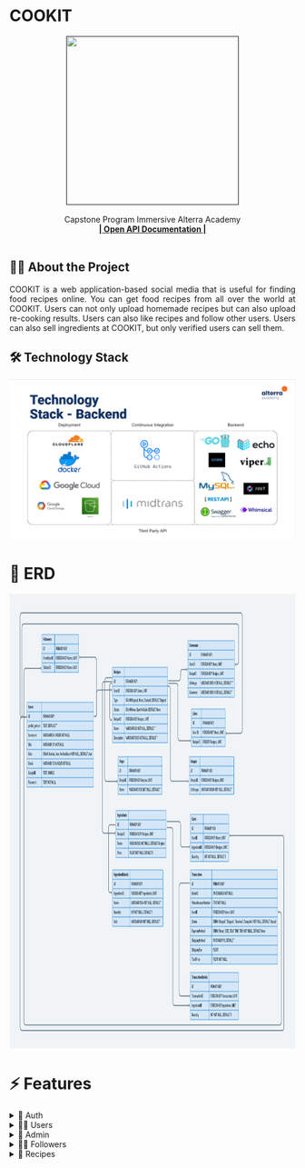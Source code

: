 # COOKIT

<div align="center">
  <a href="">
    <img src="" width="304" height="297">
  </a>

  <p align="center">
    Capstone Program Immersive Alterra Academy
    <br />
    <a href="https://app.swaggerhub.com/apis-docs/STARCON10_1/ALTA-Cookit-BE/1.0"><strong>| Open API Documentation |</strong></a>
    <br />
    <br />
  </p>
</div>

## 🧑‍💻 About the Project

<p align="justify">COOKIT is a web application-based social media that is useful for finding food recipes online. You can get food recipes from all over the world at COOKIT. Users can not only upload homemade recipes but can also upload re-cooking results. Users can also like recipes and follow other users. Users can also sell ingredients at COOKIT, but only verified users can sell them.</p>

## 🛠 Technology Stack

<div align="center">
<img src="techno_stack.png">
  </div>

# 🔗 ERD

<div align="center">
<img src="cookit_ERD.png" width="800" height="800">
  </div>

# ⚡ Features

<details>
  <summary>🎫 Auth</summary>
  
| Method      | Endpoint            | Params      |q-Params            | JWT Token   | Function                                |
| ----------- | ------------------- | ----------- |--------------------| ----------- | --------------------------------------- |
| POST        | /register           | -           |-                   | NO         | Register a new User                |
| POST        | /login      | -           |-                   | NO         | Login to the system        |
  
</details>

<details>
  <summary>🙍‍♂️ Users</summary>
  
| Method      | Endpoint            | Params      |q-Params            | JWT Token   | Function                                |
| ----------- | ------------------- | ----------- |--------------------| ----------- | --------------------------------------- |
| GET        | /users           | -           |-                   | YES         | Show profile                |
| PUT        | /users      | -           |-                   | YES         | Update profile data        |
| DELETE        | /users      | -           |-                   | YES         | Delete user data        |
| GET        | /users/search      | -           |-                   | YES         | Search another users with username        |
| PUT        | /users/password      | -           |-                   | YES         | Update password account        |
| GET        | /users/(ID)      | -           |- ID                  | YES         | Show another user profile        |
| GET        | /users/follower      | -           |-                   | YES         | Show list follower        |
| GET        | /users/following      | -           |-                   | YES         | Show list following        |
| GET        | /users/upgrade      | -           |-                   | YES         | Request upgrade account        |
</details>

<details> 
    <summary>👮 Admin </summary>
| Method      | Endpoint            | Params      |q-Params            | JWT Token   | Function                                |
| ----------- | ------------------- | ----------- |--------------------| ----------- | --------------------------------------- |
| GET        | /users/listverify           | -           |-                   | YES         | Show list for user request upgrading account                |
| PUT        | /users/approval/(ID)      | -           |- ID                  | YES         | Accepting or deny user request upgrade account for admin        |
</details>

<details> 
    <summary>🙋‍♂️ Followers </summary>
| Method      | Endpoint            | Params      |q-Params            | JWT Token   | Function                                |
| ----------- | ------------------- | ----------- |--------------------| ----------- | --------------------------------------- |
| POST        | /users/follow/(ID)           | -           |- ID                  | YES         | Following another user                |
| DELETE        | /users/unfollow/(ID)      | -           |- ID                  | YES         | Unfollow users        |
</details>

<details> 
    <summary>🍳 Recipes</summary>
| Method      | Endpoint            | Params      |q-Params            | JWT Token   | Function                                |
| ----------- | ------------------- | ----------- |--------------------| ----------- | --------------------------------------- |
| GET        | /recipes           | -           |-                   | YES         | Show list recepies                |
| POST        | /recipes      | -           |-                   | YES         | Insert new recipe        |
| PUT        | /recipes(ID)      | -           |-  ID                 | YES         | Update recipe        |
| DELETE        | /recipes(ID)      | -           |-  ID                 | YES         | Delete recipe by ID        |
| GET        | /users/recipes/timeline      | -           |-                   | YES         | Show timeline recipes        |
| GET        | /recipes/trending      | -           |-                   | YES         | Show trending recipes        |
| GET        | /recipes/(ID)/detail      | -           |-  ID                 | YES         | Show detail recipes        |
| POST        | /recipes/(ID)/like      | -           |-  ID                 | YES         | Like recipes        |
| DELETE        | /recipes/(ID)/unlike      | -           |-  ID                 | YES         | Unlike recipes        |
</details>
